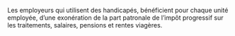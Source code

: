 Les employeurs qui utilisent des handicapés, bénéficient pour chaque unité employée, d’une exonération de la part patronale de l’impôt progressif sur les traitements, salaires, pensions et rentes viagères.